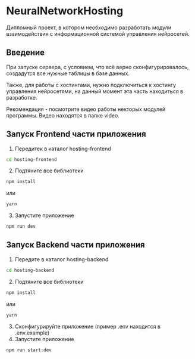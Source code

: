 # NeuralNetworkHosting
Дипломный проект, в котором необходимо разработать модули взаимодействия с информационной системой управления нейросетей.

## Введение
При запуске сервера, с условием, что всё верно сконфигурировалось, создадутся все нужные таблицы в базе данных.

Также, для работы с хостингами, нужно подключиться к хостингу управления нейросетями, на данный момент эта часть находиться в разработке.

Рекомендация - посмотрите видео работы некторых модулей программы. Видео находятся в папке video.

## Запуск Frontend части приложения 
1. Передитек в каталог hosting-frontend
```bash
cd hosting-frontend
```
2. Подтяните все библиотеки 
```bash
npm install 
```
или
```bash
yarn 
```
3. Запустите приложение
``` bash
npm run dev
``` 

## Запуск Backend части приложения 
1. Передите в каталог hosting-backend
```bash
cd hosting-backend
```
2. Подтяните все библиотеки 
```bash
npm install 
```
или
```bash
yarn 
```
3. Сконфигурируйте приложение (пример .env находится в .env.example)
4. Запустите приложение
``` bash
npm run start:dev
``` 